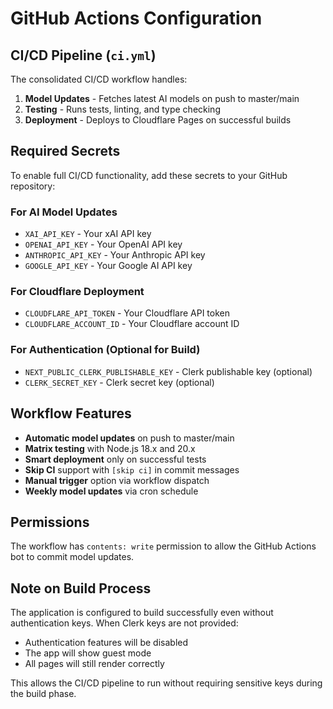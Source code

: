 # GitHub Actions Configuration

## CI/CD Pipeline (`ci.yml`)

The consolidated CI/CD workflow handles:

1. **Model Updates** - Fetches latest AI models on push to master/main
2. **Testing** - Runs tests, linting, and type checking
3. **Deployment** - Deploys to Cloudflare Pages on successful builds

## Required Secrets

To enable full CI/CD functionality, add these secrets to your GitHub repository:

### For AI Model Updates

- `XAI_API_KEY` - Your xAI API key
- `OPENAI_API_KEY` - Your OpenAI API key
- `ANTHROPIC_API_KEY` - Your Anthropic API key
- `GOOGLE_API_KEY` - Your Google AI API key

### For Cloudflare Deployment

- `CLOUDFLARE_API_TOKEN` - Your Cloudflare API token
- `CLOUDFLARE_ACCOUNT_ID` - Your Cloudflare account ID

### For Authentication (Optional for Build)

- `NEXT_PUBLIC_CLERK_PUBLISHABLE_KEY` - Clerk publishable key (optional)
- `CLERK_SECRET_KEY` - Clerk secret key (optional)

## Workflow Features

- **Automatic model updates** on push to master/main
- **Matrix testing** with Node.js 18.x and 20.x
- **Smart deployment** only on successful tests
- **Skip CI** support with `[skip ci]` in commit messages
- **Manual trigger** option via workflow dispatch
- **Weekly model updates** via cron schedule

## Permissions

The workflow has `contents: write` permission to allow the GitHub Actions bot to commit model updates.

## Note on Build Process

The application is configured to build successfully even without authentication keys.
When Clerk keys are not provided:

- Authentication features will be disabled
- The app will show guest mode
- All pages will still render correctly

This allows the CI/CD pipeline to run without requiring sensitive keys during the build phase.
